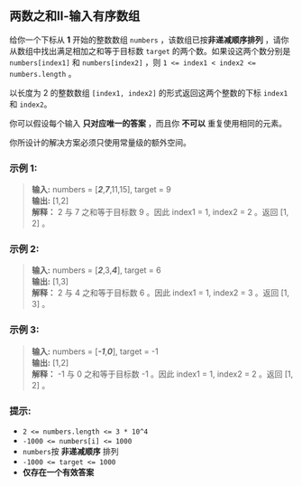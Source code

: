 ## 两数之和Ⅱ-输入有序数组

给你一个下标从 **1** 开始的整数数组 `numbers` ，该数组已按**非递减顺序排列** ，请你从数组中找出满足相加之和等于目标数 `target` 的两个数。如果设这两个数分别是 `numbers[index1]` 和 `numbers[index2]` ，则 `1 <= index1 < index2 <= numbers.length` 。

以长度为 2 的整数数组 `[index1, index2]` 的形式返回这两个整数的下标 `index1` 和 `index2`。

你可以假设每个输入 **只对应唯一的答案** ，而且你 **不可以** 重复使用相同的元素。

你所设计的解决方案必须只使用常量级的额外空间。

### 示例 1:

> **输入:** numbers = [_**2**_,_**7**_,11,15], target = 9    
> **输出:** [1,2]   
> **解释：** 2 与 7 之和等于目标数 9 。因此 index1 = 1, index2 = 2 。返回 [1, 2] 。

### 示例 2:

> **输入:** numbers = [**_2_**,3,**_4_**], target = 6        
> **输出:** [1,3]  
> **解释：** 2 与 4 之和等于目标数 6 。因此 index1 = 1, index2 = 3 。返回 [1, 3] 。

### 示例 3:

> **输入:** numbers = [_**-1**_,**_0_**], target = -1        
> **输出:** [1,2]    
> **解释：** -1 与 0 之和等于目标数 -1 。因此 index1 = 1, index2 = 2 。返回 [1, 2]  。


### 提示:

*  `2 <= numbers.length <= 3 * 10^4`
*  `-1000 <= numbers[i] <= 1000`
*  `numbers`按 **非递减顺序** 排列
*  `-1000 <= target <= 1000`
*  **仅存在一个有效答案**